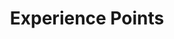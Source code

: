 ---
title: "Experience Points"
metaTitle: "EXP - Shiren 1 Wiki"
metaDescription: "EXP Table for Shiren the Wanderer"
---